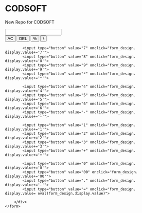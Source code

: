 # CODSOFT
New Repo for CODSOFT
<!DOCTYPE html>
<html lang="en">
<head>
    <meta charset="UTF-8">
    <meta name="viewport" content="width=device-width, initial-scale=1.0">
    <title>Calculator</title>
    <link rel="stylesheet" href="cal.css">
</head>
<body>
    <form name="form_design">
        <input type="text" name="display" id="display">
        <div class="button_design">
            <input type="button" value="AC" onclick="form_design. display.value= '' ">
            <input type="button" value="DEL" onclick="form_design. display.value=form_design.display.value.slice(0,-1)">
            <input type="button" value="%" onclick="form_design. display.value+='%'">
            <input type="button" value="/" onclick="form_design. display.value+='/'">

            <input type="button" value="7" onclick="form_design. display.value+='7'">
            <input type="button" value="8" onclick="form_design. display.value+='8'">
            <input type="button" value="9" onclick="form_design. display.value+='9'">
            <input type="button" value="*" onclick="form_design. display.value+='*'">

            <input type="button" value="4" onclick="form_design. display.value+='4'">
            <input type="button" value="5" onclick="form_design. display.value+='5'">
            <input type="button" value="6" onclick="form_design. display.value+='6'">
            <input type="button" value="-" onclick="form_design. display.value+='-'">

            <input type="button" value="1" onclick="form_design. display.value+='1'">
            <input type="button" value="2" onclick="form_design. display.value+='2'">
            <input type="button" value="3" onclick="form_design. display.value+='3'">
            <input type="button" value="+" onclick="form_design. display.value+='+'">

            <input type="button" value="0" onclick="form_design. display.value+='0'">
            <input type="button" value="00" onclick="form_design. display.value+='00'">
            <input type="button" value="." onclick="form_design. display.value+='.'"> 
            <input type="button" value="=" onclick="form_design. display.value= eval(form_design.display.value)">

        </div>
    </form>
</body>
</html>
